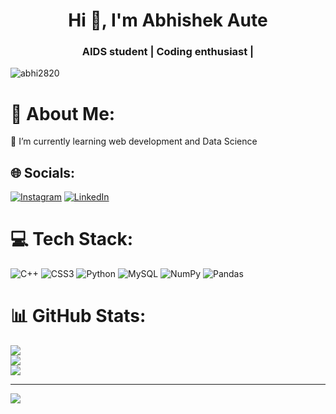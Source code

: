   

<h1 align="center">Hi 👋, I'm Abhishek Aute</h1>
<h3 align="center">AIDS student | Coding enthusiast |</h3>

<p align="left"> <img src="https://komarev.com/ghpvc/?username=abhi2820&label=Profile%20views&color=0e75b6&style=flat" alt="abhi2820" /> </p>

# 💫 About Me:
🔭 I’m currently learning web development  and Data Science


## 🌐 Socials:
[![Instagram](https://img.shields.io/badge/Instagram-%23E4405F.svg?logo=Instagram&logoColor=white)](https://instagram.com/__.abhi.282.__) [![LinkedIn](https://img.shields.io/badge/LinkedIn-%230077B5.svg?logo=linkedin&logoColor=white)](https://linkedin.com/in/www.linkedin.com/in/abhishek-aute) 

# 💻 Tech Stack:
![C++](https://img.shields.io/badge/c++-%2300599C.svg?style=for-the-badge&logo=c%2B%2B&logoColor=white) ![CSS3](https://img.shields.io/badge/css3-%231572B6.svg?style=for-the-badge&logo=css3&logoColor=white) ![Python](https://img.shields.io/badge/python-3670A0?style=for-the-badge&logo=python&logoColor=ffdd54) ![MySQL](https://img.shields.io/badge/mysql-%2300f.svg?style=for-the-badge&logo=mysql&logoColor=white) ![NumPy](https://img.shields.io/badge/numpy-%23013243.svg?style=for-the-badge&logo=numpy&logoColor=white) ![Pandas](https://img.shields.io/badge/pandas-%23150458.svg?style=for-the-badge&logo=pandas&logoColor=white)
# 📊 GitHub Stats:
![](https://github-readme-stats.vercel.app/api?username=Abhi2820&theme=highcontrast&hide_border=false&include_all_commits=false&count_private=false)<br/>
![](https://github-readme-streak-stats.herokuapp.com/?user=Abhi2820&theme=highcontrast&hide_border=false)<br/>
![](https://github-readme-stats.vercel.app/api/top-langs/?username=Abhi2820&theme=highcontrast&hide_border=false&include_all_commits=false&count_private=false&layout=compact)

---
[![](https://visitcount.itsvg.in/api?id=Abhi2820&icon=5&color=0)](https://visitcount.itsvg.in)




